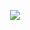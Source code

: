 <p align="center">
  <img src="https://github-readme-stats-git-masterrstaa-rickstaa.vercel.app/api?username=jonezkti&show_icons=true&theme=radical&border_radius=20px" />
</p>
